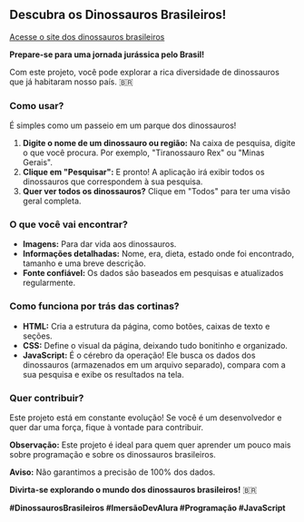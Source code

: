 ##  Descubra os Dinossauros Brasileiros! 

[Acesse o site dos dinossauros brasileiros](dinobrasil-7lpi699gv-jensilvas-projects.vercel.app)

**Prepare-se para uma jornada jurássica pelo Brasil!** 

Com este projeto, você pode explorar a rica diversidade de dinossauros que já habitaram nosso país. 🇧🇷

### Como usar?

É simples como um passeio em um parque dos dinossauros! 

1. **Digite o nome de um dinossauro ou região:** Na caixa de pesquisa, digite o que você procura. Por exemplo, "Tiranossauro Rex" ou "Minas Gerais".
2. **Clique em "Pesquisar":** E pronto! A aplicação irá exibir todos os dinossauros que correspondem à sua pesquisa.
3. **Quer ver todos os dinossauros?** Clique em "Todos" para ter uma visão geral completa.

### O que você vai encontrar?

* **Imagens:** Para dar vida aos dinossauros.
* **Informações detalhadas:** Nome, era, dieta, estado onde foi encontrado, tamanho e uma breve descrição.
* **Fonte confiável:** Os dados são baseados em pesquisas e atualizados regularmente.

### Como funciona por trás das cortinas?

* **HTML:** Cria a estrutura da página, como botões, caixas de texto e seções.
* **CSS:** Define o visual da página, deixando tudo bonitinho e organizado.
* **JavaScript:** É o cérebro da operação! Ele busca os dados dos dinossauros (armazenados em um arquivo separado), compara com a sua pesquisa e exibe os resultados na tela.

### Quer contribuir?

Este projeto está em constante evolução! Se você é um desenvolvedor e quer dar uma força, fique à vontade para contribuir. 

**Observação:** Este projeto é ideal para quem quer aprender um pouco mais sobre programação e sobre os dinossauros brasileiros. 

**Aviso:** Não garantimos a precisão de 100% dos dados. 

**Divirta-se explorando o mundo dos dinossauros brasileiros!** 🇧🇷

**#DinossaurosBrasileiros #ImersãoDevAlura #Programação #JavaScript**
